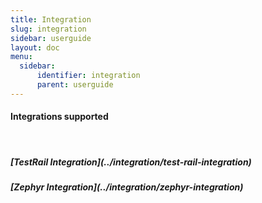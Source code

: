 ```yaml
---
title: Integration
slug: integration
sidebar: userguide
layout: doc
menu:
  sidebar:
      identifier: integration
      parent: userguide
---
```



<h4>Integrations supported</h4>

<br>

<h5>[TestRail Integration](../integration/test-rail-integration)</h5>
<h5>[Zephyr Integration](../integration/zephyr-integration)</h5>